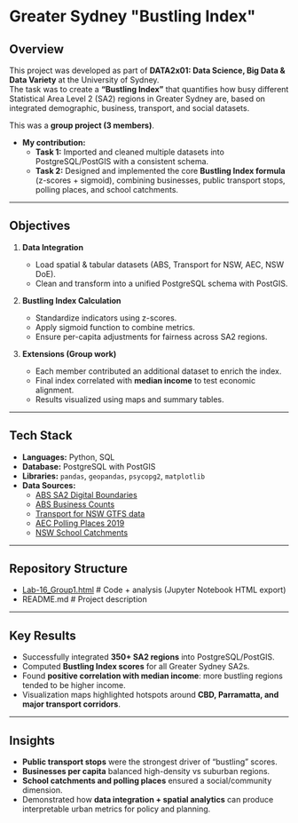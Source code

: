# Greater Sydney "Bustling Index"

## Overview  
This project was developed as part of **DATA2x01: Data Science, Big Data & Data Variety** at the University of Sydney.  
The task was to create a **“Bustling Index”** that quantifies how busy different Statistical Area Level 2 (SA2) regions in Greater Sydney are, based on integrated demographic, business, transport, and social datasets.  

This was a **group project (3 members)**.  
- **My contribution:**  
  - **Task 1:** Imported and cleaned multiple datasets into PostgreSQL/PostGIS with a consistent schema.  
  - **Task 2:** Designed and implemented the core **Bustling Index formula** (z-scores + sigmoid), combining businesses, public transport stops, polling places, and school catchments.  

---

## Objectives  
1. **Data Integration**  
   - Load spatial & tabular datasets (ABS, Transport for NSW, AEC, NSW DoE).  
   - Clean and transform into a unified PostgreSQL schema with PostGIS.  

2. **Bustling Index Calculation**  
   - Standardize indicators using z-scores.  
   - Apply sigmoid function to combine metrics.  
   - Ensure per-capita adjustments for fairness across SA2 regions.  

3. **Extensions (Group work)**  
   - Each member contributed an additional dataset to enrich the index.  
   - Final index correlated with **median income** to test economic alignment.  
   - Results visualized using maps and summary tables.  

---

## Tech Stack  
- **Languages:** Python, SQL  
- **Database:** PostgreSQL with PostGIS  
- **Libraries:** `pandas`, `geopandas`, `psycopg2`, `matplotlib`  
- **Data Sources:**  
  - [ABS SA2 Digital Boundaries](https://www.abs.gov.au/statistics/standards/australian-statistical-geography-standard-asgs-edition-3/jul2021-jun2026/access-and-downloads/digital-boundary-files/SA2_2021_AUST_SHP_GDA2020.zip)  
  - [ABS Business Counts](https://www.abs.gov.au/statistics/economy/business-indicators/counts-australian-businesses-including-entries-and-exits/latest-release#data-downloads)  
  - [Transport for NSW GTFS data](https://opendata.transport.nsw.gov.au/dataset/timetables-complete-gtfs)  
  - [AEC Polling Places 2019](https://data.aurin.org.au/dataset/au-govt-aec-aec-federal-election-polling-places-2019-na)  
  - [NSW School Catchments](https://data.cese.nsw.gov.au/data/dataset/school-intake-zones-catchment-areas-for-nsw-government-schools)  

---

## Repository Structure  
- [Lab-16_Group1.html](https://github.com/yun-522/Greater-Sydney-Analysis-Assignment-DATA2001/blob/2e556d5193f23998814c292bd87e27c066d3fc04/code.pdf)   # Code + analysis (Jupyter Notebook HTML export)  
- README.md   # Project description  

---

## Key Results  
- Successfully integrated **350+ SA2 regions** into PostgreSQL/PostGIS.  
- Computed **Bustling Index scores** for all Greater Sydney SA2s.  
- Found **positive correlation with median income**: more bustling regions tended to be higher income.  
- Visualization maps highlighted hotspots around **CBD, Parramatta, and major transport corridors**.  

---

## Insights  
- **Public transport stops** were the strongest driver of “bustling” scores.  
- **Businesses per capita** balanced high-density vs suburban regions.  
- **School catchments and polling places** ensured a social/community dimension.  
- Demonstrated how **data integration + spatial analytics** can produce interpretable urban metrics for policy and planning.  
